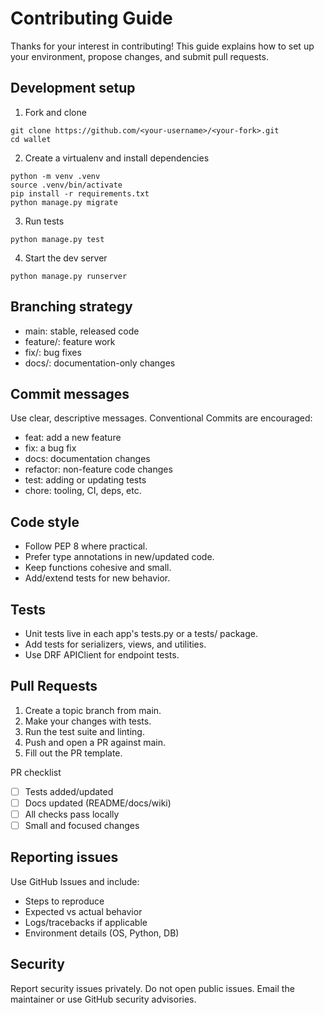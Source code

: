 # Contributing Guide

Thanks for your interest in contributing! This guide explains how to set up your environment, propose changes, and submit pull requests.

## Development setup

1) Fork and clone
```
git clone https://github.com/<your-username>/<your-fork>.git
cd wallet
```

2) Create a virtualenv and install dependencies
```
python -m venv .venv
source .venv/bin/activate
pip install -r requirements.txt
python manage.py migrate
```

3) Run tests
```
python manage.py test
```

4) Start the dev server
```
python manage.py runserver
```

## Branching strategy

- main: stable, released code
- feature/<short-name>: feature work
- fix/<short-name>: bug fixes
- docs/<short-name>: documentation-only changes

## Commit messages

Use clear, descriptive messages. Conventional Commits are encouraged:
- feat: add a new feature
- fix: a bug fix
- docs: documentation changes
- refactor: non-feature code changes
- test: adding or updating tests
- chore: tooling, CI, deps, etc.

## Code style

- Follow PEP 8 where practical.
- Prefer type annotations in new/updated code.
- Keep functions cohesive and small.
- Add/extend tests for new behavior.

## Tests

- Unit tests live in each app's tests.py or a tests/ package.
- Add tests for serializers, views, and utilities.
- Use DRF APIClient for endpoint tests.

## Pull Requests

1. Create a topic branch from main.
2. Make your changes with tests.
3. Run the test suite and linting.
4. Push and open a PR against main.
5. Fill out the PR template.

PR checklist
- [ ] Tests added/updated
- [ ] Docs updated (README/docs/wiki)
- [ ] All checks pass locally
- [ ] Small and focused changes

## Reporting issues

Use GitHub Issues and include:
- Steps to reproduce
- Expected vs actual behavior
- Logs/tracebacks if applicable
- Environment details (OS, Python, DB)

## Security

Report security issues privately. Do not open public issues. Email the maintainer or use GitHub security advisories.
